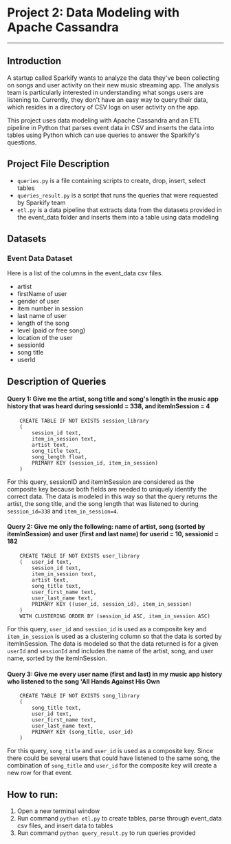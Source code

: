 # Project 2: Data Modeling with Apache Cassandra

---------------

## Introduction

A startup called Sparkify wants to analyze the data they've been collecting on songs and user activity on their new music streaming app. The analysis team is particularly interested in understanding what songs users are listening to. Currently, they don't have an easy way to query their data, which resides in a directory of CSV logs on user activity on the app.

This project uses data modeling with Apache Cassandra and an ETL pipeline in Python that parses event data in CSV and inserts the data into tables using Python which can use queries to answer the Sparkify's questions. 

## Project File Description
- `queries.py` is a file containing scripts to create, drop, insert, select tables
- `queries_result.py` is a script that runs the queries that were requested by Sparkify team
- `etl.py` is a data pipeline that extracts data from the datasets provided in the event_data folder and inserts them into a table using data modeling


## Datasets

### Event Data Dataset

Here is a list of the columns in the event_data csv files.

- artist
- firstName of user
- gender of user
- item number in session
- last name of user
- length of the song
- level (paid or free song)
- location of the user
- sessionId
- song title
- userId

## Description of Queries

#### Query 1: Give me the artist, song title and song's length in the music app history that was heard during sessionId = 338, and itemInSession = 4

```(cql)
    CREATE TABLE IF NOT EXISTS session_library 
    (
        session_id text, 
        item_in_session text, 
        artist text, 
        song_title text, 
        song_length float, 
        PRIMARY KEY (session_id, item_in_session)
    )
```

For this query, sessionID and itemInSession are considered as the composite key because both fields are needed to uniquely identify the correct data. The data is modeled in this way so that the query returns the artist, the song title, and the song length that was listened to during `session_id=338` and `item_in_session=4`.

#### Query 2: Give me only the following: name of artist, song (sorted by itemInSession) and user (first and last name) for userid = 10, sessionid = 182

```(cql)
    CREATE TABLE IF NOT EXISTS user_library 
    (   user_id text, 
        session_id text, 
        item_in_session text, 
        artist text, 
        song_title text,  
        user_first_name text, 
        user_last_name text, 
        PRIMARY KEY ((user_id, session_id), item_in_session)
    ) 
    WITH CLUSTERING ORDER BY (session_id ASC, item_in_session ASC)
```

For this query, `user_id` and `session_id` is used as a composite key and `item_in_session` is used as a clustering column so that the data is sorted by itemInSession. The data is modeled so that the data returned is for a given `userId` and `sessionId` and includes the name of the artist, song, and user name, sorted by the itemInSession.

#### Query 3: Give me every user name (first and last) in my music app history who listened to the song 'All Hands Against His Own

```(cql)
    CREATE TABLE IF NOT EXISTS song_library 
    (
        song_title text, 
        user_id text, 
        user_first_name text, 
        user_last_name text, 
        PRIMARY KEY (song_title, user_id)
    )
```

For this query, `song_title` and `user_id` is used as a composite key. Since there could be several users that could have listened to the same song, the combination of `song_title` and `user_id` for the composite key will create a new row for that event.


## How to run:

1. Open a new terminal window
2. Run command `python etl.py` to create tables, parse through event_data csv files, and insert data to tables
3. Run command `python query_result.py` to run queries provided






